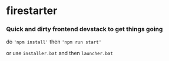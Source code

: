 # firestarter
### Quick and dirty frontend devstack to get things going

do `'npm install'`
then `'npm run start'`

or use `installer.bat` and then `launcher.bat`
